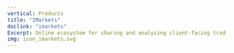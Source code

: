 ```yaml
---
vertical: Products
title: "IMarkets"
doclink: "imarkets"
Excerpt: Online ecosystem for sharing and analysing client-facing trading system specifications.
img: icon_imarkets.svg
---
```



